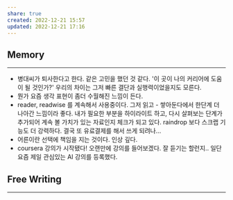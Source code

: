 ```yaml
---
share: true
created: 2022-12-21 15:57
updated: 2022-12-21 17:16
---
```


## Memory
---
- 병대씨가 퇴사한다고 한다.
  같은 고민을 했던 것 같다. '이 곳이 나의 커리어에 도움이 될 것인가?'
  우리의 차이는 그저 빠른 결단과 실행력이었을지도 모른다.
- 뭔가 요즘 생각 표현이 좀더 수월해진 느낌이 든다.
- reader, readwise 를 계속해서 사용중이다.
  그저 읽고 - 쌓아둔다에서 한단계 더 나아간 느낌이라 좋다.
  내가 필요한 부분을 하이라이트 하고,
  다시 살펴보는 단계가 추가되어 계속 볼 가치가 있는 자료인지 체크가 되고 있다.
  raindrop 보다 스크랩 기능도 더 강력하다.
  결국 또 유료결제를 해서 쓰게 되려나...
- 어른이란 선택에 책임을 지는 것이다. 인상 깊다.
- coursera 강의가 시작됐다! 오랜만에 강의를 들어보겠다. 잘 듣기는 할런지..
  일단 요즘 제일 관심있는 AI 강의를 등록했다.



## Free Writing
---
